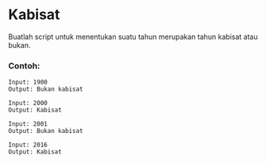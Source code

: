 # Kabisat

Buatlah script untuk menentukan suatu tahun merupakan tahun kabisat atau bukan.

### Contoh:

```
Input: 1900
Output: Bukan kabisat

Input: 2000
Output: Kabisat

Input: 2001
Output: Bukan kabisat

Input: 2016
Output: Kabisat
```

